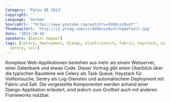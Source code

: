 ```yaml
---
Category: 'PyCon DE 2013'
Copyright: ''
Language: 'German'
SourceUrl: '"https://www.youtube.com/watch?v=VbObisz0voY"'
ThumbnailUrl: 'http://i1.ytimg.com/vi/VbObisz0voY/hqdefault.jpg'
date: '2013-10-16'
speakers: [Daniel Hepper]
tags: [celery, deployment, django, elasticsearch, fabric, haystack, salt, search,
  sentry, solr]
---
```

Komplexe Web-Applikationen bestehen aus mehr als einem Webserver, einer Datenbank und etwas Code. Dieser Vortrag gibt einen Überblick über die typischen Bausteine wie Celery als Task Queue, Haystack für Volltextsuche, Sentry als Log-Diensten und automatischem Deployment mit Fabric und Salt. Die vorgestellte Komponenten werden anhand einer Django-Applikation erläutert, sind jedoch zum Großteil auch mit anderen Frameworks nutzbar.